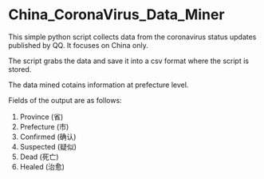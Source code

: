 # China_CoronaVirus_Data_Miner

This simple python script collects data from the coronavirus status updates published by QQ. It focuses on China only.

The script grabs the data and save it into a csv format where the script is stored.

The data mined cotains information at prefecture level.

Fields of the output are as follows:
  1. Province (省)
  2. Prefecture (市)
  3. Confirmed (确认)
  4. Suspected (疑似)
  5. Dead (死亡)
  6. Healed (治愈)

 
